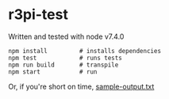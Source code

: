 # r3pi-test

Written and tested with node v7.4.0

```
npm install         # installs dependencies
npm test            # runs tests
npm run build       # transpile
npm start           # run
```

Or, if you're short on time, [sample-output.txt](sample-output.txt)
